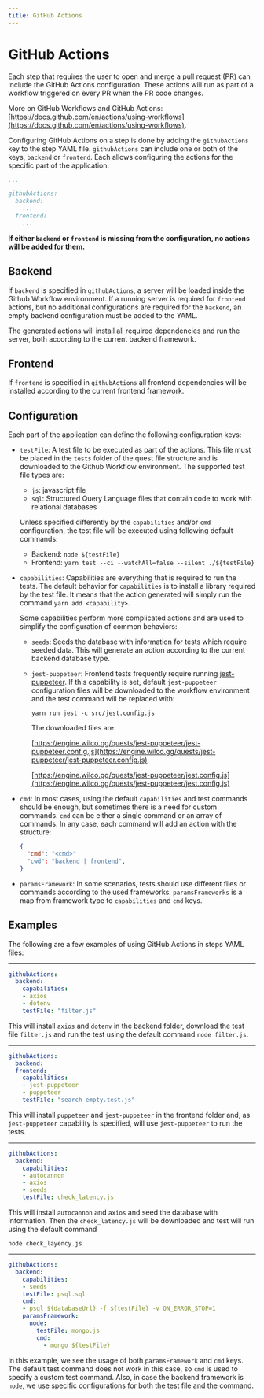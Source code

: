 ```yaml
---
title: GitHub Actions
---
```


# GitHub Actions

Each step that requires the user to open and merge a pull request (PR) can include the GitHub Actions configuration. These actions will run as part of a workflow triggered on every PR when the PR code changes. 

More on GitHub Workflows and GitHub Actions: [https://docs.github.com/en/actions/using-workflows](https://docs.github.com/en/actions/using-workflows).

Configuring GitHub Actions on a step is done by adding the `githubActions` key to the step YAML file. `githubActions` can include one or both of the keys, `backend` or `frontend`. Each allows configuring the actions for the specific part of the application.

```yaml
...

githubActions:
  backend:
    ...
  frontend:
    ...
```

**If either `backend` or `frontend` is missing from the configuration, no actions will be added for them.**

## Backend

If `backend` is specified in `githubActions`, a server will be loaded inside the Github Workflow environment. If a running server is required for `frontend` actions, but no additional configurations are required for the `backend`, an empty backend configuration must be added to the YAML.

The generated actions will install all required dependencies and run the server, both according to the current backend framework.

## Frontend

If `frontend` is specified in `githubActions` all frontend dependencies will be installed according to the current frontend framework.

## Configuration

Each part of the application can define the following configuration keys:

- `testFile`: A test file to be executed as part of the actions. This file must be placed in the `tests` folder of the quest file structure and is downloaded to the Github Workflow environment. The supported test file types are:
    - `js`: javascript file
    - `sql`: Structured Query Language files that contain code to work with relational databases
    
    Unless specified differently by the `capabilities` and/or `cmd` configuration, the test file will be executed using following default commands:
    
    - Backend: `node ${testFile}`
    - Frontend: `yarn test --ci --watchAll=false --silent ./${testFile}`
    
- `capabilities`: Capabilities are everything that is required to run the tests. The default behavior for `capabilities` is to install a library required by the test file. It means that the action generated will simply run the command `yarn add <capability>`.
    
    Some capabilities perform more complicated actions and are used to simplify the configuration of common behaviors:
    
    - `seeds`: Seeds the database with information for tests which require seeded data. This will generate an action according to the current backend database type.
    - `jest-puppeteer`: Frontend tests frequently require running [jest-puppeteer](https://jestjs.io/docs/puppeteer). If this capability is set, default `jest-puppeteer` configuration files will be downloaded to the workflow environment and the test command will be replaced with:
        
        `yarn run jest -c src/jest.config.js`
        
        The downloaded files are: 
        
        [https://engine.wilco.gg/quests/jest-puppeteer/jest-puppeteer.config.js](https://engine.wilco.gg/quests/jest-puppeteer/jest-puppeteer.config.js)
        
        [https://engine.wilco.gg/quests/jest-puppeteer/jest.config.js](https://engine.wilco.gg/quests/jest-puppeteer/jest.config.js)
        
- `cmd`: In most cases, using the default `capabilities` and test commands should be enough, but sometimes there is a need for custom commands. `cmd` can be either a single command or an array of commands. In any case, each command will add an action with the structure:
    
    ```json
    {
      "cmd": "<cmd>"
      "cwd": "backend | frontend",
    }
    ```
    

- `paramsFramework`: In some scenarios, tests should use different files or commands according to the used frameworks. `paramsFrameworks` is a map from framework type to `capabilities` and `cmd` keys.

## Examples

The following are a few examples of using GitHub Actions in steps YAML files:

---

```yaml
githubActions:
  backend:
    capabilities:
    - axios
    - dotenv
    testFile: "filter.js"
```

This will install `axios` and `dotenv` in the backend folder, download the test file `filter.js` and run the test using the default command `node filter.js`.

---

```yaml
githubActions:
  backend:
  frontend:
    capabilities:
    - jest-puppeteer
    - puppeteer
    testFile: "search-empty.test.js"
```

This will install `puppeteer` and `jest-puppeteer` in the frontend folder and, as `jest-puppeteer` capability is specified, will use `jest-puppeteer` to run the tests.

---

```yaml
githubActions:
  backend:
    capabilities:
    - autocannon
    - axios
    - seeds
    testFile: check_latency.js
```

This will install `autocannon` and `axios` and seed the database with information. Then the `check_latency.js` will be downloaded and test will run using the default command

 `node check_layency.js`

---

```yaml
githubActions:
  backend:
    capabilities:
    - seeds
    testFile: psql.sql
    cmd:
    - psql ${databaseUrl} -f ${testFile} -v ON_ERROR_STOP=1
    paramsFramework:     
      node:
        testFile: mongo.js
        cmd: 
          - mongo ${testFile}
```

In this example, we see the usage of both `paramsFramework` and `cmd` keys. The default test command does not work in this case, so `cmd` is used to specify a custom test command. Also, in case the backend framework is `node`, we use specific configurations for both the test file and the command.
